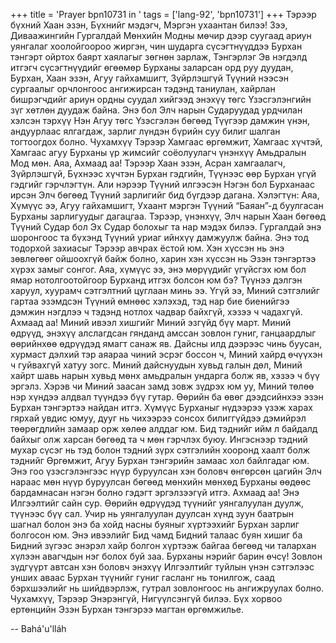 +++
title = 'Prayer bpn10731 in '
tags = ['lang-92', 'bpn10731']
+++
Тэрээр бүхний Хаан эзэн, Бүхнийг мэдэгч, Мэргэн ухаантан билээ!
Зээ, Диваажингийн Гургалдай Мөнхийн Модны мөчир дээр суугаад ариун уянгалаг хоолойгоороо жиргэн, чин шударга сүсэгтнүүддээ Бурхан тэнгэрт ойртох баярт хаялагыг зөгнөн зарлаж, Тэнгэрлэг Эв нэгдэлд итгэгч  сүсэгтнүүдийг өгөөмөр Бурханы заларсан орд руу дуудан, Бурхан, Хаан эзэн, Агуу гайхамшигт, Зүйрлэшгүй Түүний нээсэн сургаалыг орчлонгоос ангижирсан тэдэнд таниулан, хайрлан бишрэгчдийг ариун ордны суудал хийгээд  энэхүү төгс Үзэсгэлэнгийн зүг хөтлөн дуудаж байна.
Энэ бол Элч нарын Сударуудад урдчилан хэлсэн тэрхүү Нэн Агуу төгс Үзэсгэлэн бөгөөд Түүгээр дамжин үнэн, андуурлаас ялгагдаж, зарлиг лүндэн бүрийн суу билиг шалган тогтоогдох болно.  Чухамхүү Тэрээр Хамгаас өргөмжит, Хамгаас хүчтэй, Хамгаас агуу Бурханы үр жимсийг соёолуулагч үнэнхүү Амьдралын Мод мөн.
Аяа, Ахмаад аа!  Тэрээр Хаан эзэн, Асран хамгаалагч, Зүйрлэшгүй, Бүхнээс хүчтэн Бурхан гэдгийн, Түүнээс өөр Бурхан үгүй гэдгийг гэрчлэгтүн.  Али нэрээр Түүний илгээсэн Нэгэн бол Бурханаас ирсэн Элч бөгөөд Түүний зарлигийг бид бүгдээр дагана.
Хэлэгтүн: Аяа, Хүмүүс ээ, Агуу гайхамшигт, Ухаант мэргэн Түүний “Баяан”-д буулгасан Бурханы зарлигуудыг дагацгаа.  Тэрээр, үнэнхүү, Элч нарын  Хаан бөгөөд Түүний Судар бол Эх Судар болохыг та нар мэдэх билээ.
Гургалдай энэ шоронгоос та бүхэнд Түүний уриаг ийнхүү дамжуулж байна. Энэ тод тодорхой захиасыг Тэрээр авчрах ёстой юм. Хэн хүссэн нь энэ зөвлөгөөг ойшоохгүй байж болно, харин хэн хүссэн нь Эзэн тэнгэртээ хүрэх замыг сонгог.
Аяа, хүмүүс ээ, энэ мөрүүдийг үгүйсгэх юм бол ямар нотолгоотойгоор Бурханд итгэх болсон юм бэ?  Түүнээ дэлгэн харуул, хуурамч сэтгэлтний цуглаан минь ээ.
Үгүй ээ, Миний сэтгэлийг гартаа эзэмдсэн Түүний өмнөөс хэлэхэд, тэд нар бие биенийгээ дэмжин нэгдлээ ч тэдэнд нотлох чадвар байхгүй, хэзээ ч чадахгүй. 
Ахмаад аа!  Миний ивээл хишгийг Миний эзгүйд бүү март.  Миний өдрүүд, энэхүү алслагдсан гянданд амссан зовлон гуниг, ганцаардлыг өөрийнхөө өдрүүдэд ямагт санаж яв.  Дайсны илд дээрээс чинь буусан, хурмаст дэлхий тэр аяараа чиний эсрэг  боссон ч, Миний  хайрд өчүүхэн ч гуйвахгүй хатуу зогс.
Миний дайснуудын хувьд галын дөл, Миний хайрт шавь нарын хувьд мөнх амьдралын ундарга болж яв, хэзээ ч бүү эргэлз.
Хэрэв чи Миний заасан замд зовж зүдрэх юм уу, Миний төлөө нэр хүндээ алдвал түүндээ бүү гутар. 
Өөрийн ба өвөг дээдсийнхээ эзэн Бурхан тэнгэртээ найдан итгэ. Хүмүүс Бурханыг  нүдээрээ үзэж харах гярхай увдис юмуу, дууг нь чихээрээ сонсох билиггүйдээ дэмийрэл төөрөгдлийн замаар орж хөлөө алддаг юм.  Бид тэднийг ийм л байдалд байхыг олж харсан бөгөөд та ч мөн гэрчлэх буюу. 
Ингэснээр тэдний мухар сүсэг нь тэд болон тэдний зүрх сэтгэлийн хооронд хаалт болж тэднийг Өргөмжит, Агуу Бурхан тэнгэрийн замаас хол байлгадаг юм.  Энэ гоо үзэсгэлэнгээс нүүр буруулсан хэн боловч өнгөрсөн цагийн Элч нараас мөн нүүр буруулсан бөгөөд мөнхийн мөнхөд Бурханы өөдөөс бардамнасан нэгэн болно гэдэгт эргэлзээгүй итгэ.
Ахмаад аа!  Энэ Илгээлтийг сайн сур.  Өөрийн өдрүүдэд түүнийг уянгалуулан дуулж, түүнээс бүү сал.  Учир нь уянгалуулан дуулсан хүнд зуун баатрын шагнал болон энэ ба хойд насны буяныг хүртээхийг Бурхан зарлиг болгосон юм.  Энэ ивээлийг Бид чамд Бидний талаас буян хишиг ба Бидний зүгээс энэрэл хайр болгон хүртээж байгаа бөгөөд чи талархан хүлээн авагчдын нэг болох буй заа.
Бурханы нэрийг барин өчсү!  Зовлон зүдгүүрт автсан хэн боловч энэхүү Илгээлтийг туйлын үнэн сэтгэлээс унших аваас Бурхан түүнийг гуниг гасланг нь тонилгож, саад бэрхшээлийг нь шийдвэрлэж, гутрал зовлонгоос нь ангижруулах болно.
Чухамхүү, Тэрээр Энэрэнгүй, Нигүүлсэнгүй билээ.  Бүх хорвоо ертөнцийн Эзэн Бурхан тэнгэрээ магтан өргөмжилье.

-- Bahá'u'lláh
